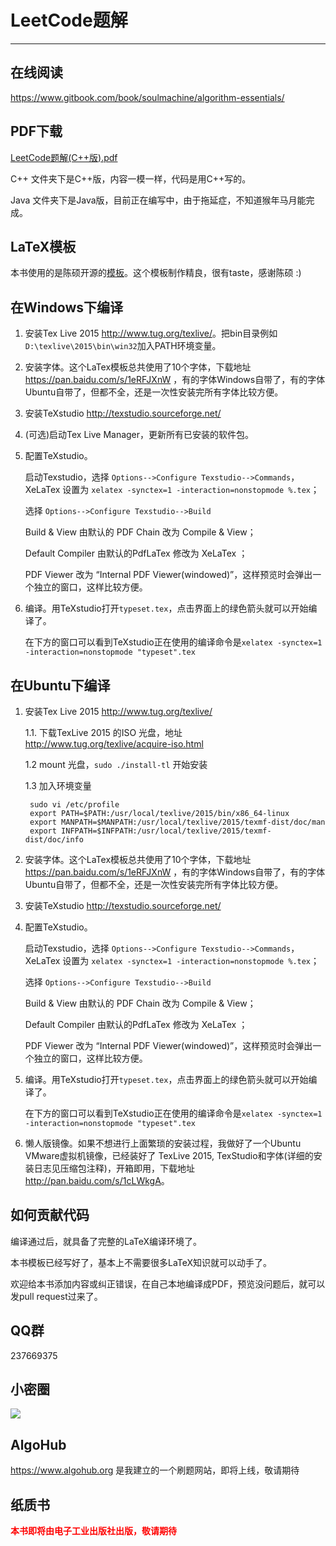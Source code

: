 # LeetCode题解
-----------------
## 在线阅读
<https://www.gitbook.com/book/soulmachine/algorithm-essentials/>

## PDF下载
<a href="https://github.com/soulmachine/leetcode/raw/master/C%2B%2B/leetcode-cpp.pdf">LeetCode题解(C++版).pdf</a>

C++ 文件夹下是C++版，内容一模一样，代码是用C++写的。

Java 文件夹下是Java版，目前正在编写中，由于拖延症，不知道猴年马月能完成。

## LaTeX模板
本书使用的是陈硕开源的[模板](https://github.com/chenshuo/typeset)。这个模板制作精良，很有taste，感谢陈硕 :)

## 在Windows下编译
1. 安装Tex Live 2015 <http://www.tug.org/texlive/>。把bin目录例如`D:\texlive\2015\bin\win32`加入PATH环境变量。
1. 安装字体。这个LaTex模板总共使用了10个字体，下载地址 <https://pan.baidu.com/s/1eRFJXnW> ，有的字体Windows自带了，有的字体Ubuntu自带了，但都不全，还是一次性安装完所有字体比较方便。
1. 安装TeXstudio <http://texstudio.sourceforge.net/>
1. (可选)启动Tex Live Manager，更新所有已安装的软件包。
1. 配置TeXstudio。

    启动Texstudio，选择 `Options-->Configure Texstudio-->Commands`，XeLaTex 设置为 `xelatex -synctex=1 -interaction=nonstopmode %.tex`；

    选择 `Options-->Configure Texstudio-->Build`

    Build & View 由默认的 PDF Chain 改为 Compile & View；

    Default Compiler 由默认的PdfLaTex 修改为 XeLaTex ；

    PDF Viewer 改为 “Internal PDF Viewer(windowed)”，这样预览时会弹出一个独立的窗口，这样比较方便。

1. 编译。用TeXstudio打开`typeset.tex`，点击界面上的绿色箭头就可以开始编译了。

    在下方的窗口可以看到TeXstudio正在使用的编译命令是`xelatex -synctex=1 -interaction=nonstopmode "typeset".tex`

## 在Ubuntu下编译
1. 安装Tex Live 2015 <http://www.tug.org/texlive/>
	
	1.1. 下载TexLive 2015 的ISO 光盘，地址 <http://www.tug.org/texlive/acquire-iso.html>

    1.2 mount 光盘，`sudo ./install-tl` 开始安装

	1.3 加入环境变量

		sudo vi /etc/profile
		export PATH=$PATH:/usr/local/texlive/2015/bin/x86_64-linux
		export MANPATH=$MANPATH:/usr/local/texlive/2015/texmf-dist/doc/man
		export INFPATH=$INFPATH:/usr/local/texlive/2015/texmf-dist/doc/info

1. 安装字体。这个LaTex模板总共使用了10个字体，下载地址 <https://pan.baidu.com/s/1eRFJXnW> ，有的字体Windows自带了，有的字体Ubuntu自带了，但都不全，还是一次性安装完所有字体比较方便。
1. 安装TeXstudio <http://texstudio.sourceforge.net/>
1. 配置TeXstudio。

    启动Texstudio，选择 `Options-->Configure Texstudio-->Commands`，XeLaTex 设置为 `xelatex -synctex=1 -interaction=nonstopmode %.tex`；

    选择 `Options-->Configure Texstudio-->Build`

    Build & View 由默认的 PDF Chain 改为 Compile & View；

    Default Compiler 由默认的PdfLaTex 修改为 XeLaTex ；

    PDF Viewer 改为 “Internal PDF Viewer(windowed)”，这样预览时会弹出一个独立的窗口，这样比较方便。

1. 编译。用TeXstudio打开`typeset.tex`，点击界面上的绿色箭头就可以开始编译了。

    在下方的窗口可以看到TeXstudio正在使用的编译命令是`xelatex -synctex=1 -interaction=nonstopmode "typeset".tex`
1. 懒人版镜像。如果不想进行上面繁琐的安装过程，我做好了一个Ubuntu VMware虚拟机镜像，已经装好了 TexLive 2015, TexStudio和字体(详细的安装日志见压缩包注释)，开箱即用，下载地址 <http://pan.baidu.com/s/1cLWkgA>。

## 如何贡献代码
编译通过后，就具备了完整的LaTeX编译环境了。

本书模板已经写好了，基本上不需要很多LaTeX知识就可以动手了。

欢迎给本书添加内容或纠正错误，在自己本地编译成PDF，预览没问题后，就可以发pull request过来了。

## QQ群

237669375

## 小密圈

![](参考资料/silicon-job.jpeg)


## AlgoHub

<https://www.algohub.org> 是我建立的一个刷题网站，即将上线，敬请期待

## 纸质书
<font color="red">**本书即将由电子工业出版社出版，敬请期待**</font>

